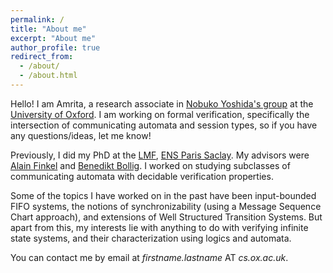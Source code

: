 ```yaml
---
permalink: /
title: "About me"
excerpt: "About me"
author_profile: true
redirect_from: 
  - /about/
  - /about.html
---
```


Hello! I am Amrita, a research associate in [Nobuko Yoshida's group](https://www.cs.ox.ac.uk/people/nobuko.yoshida/) at the [University of Oxford](https://www.cs.ox.ac.uk/). I am working on formal verification, specifically the intersection of communicating automata and session types, so if you have any questions/ideas, let me know!

Previously, I did my PhD at the [LMF](https://lmf.cnrs.fr/), [ENS Paris Saclay](https://ens-paris-saclay.fr/en). My advisors were [Alain Finkel](http://www.lsv.fr/~finkel/) and [Benedikt Bollig](https://www.benedikt-bollig.org/). I worked on studying subclasses of communicating automata with decidable verification properties.

Some of the topics I have worked on in the past have been input-bounded FIFO systems, the notions of synchronizability (using a Message Sequence Chart approach), and extensions of Well Structured Transition Systems. But apart from this, my interests lie with anything to do with verifying infinite state systems, and their characterization using logics and automata.

You can contact me by email at _firstname.lastname_ AT _cs.ox.ac.uk_.


